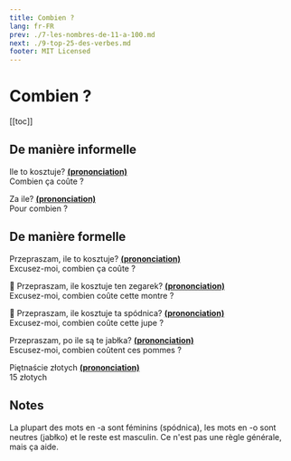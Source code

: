 ```yaml
---
title: Combien ?
lang: fr-FR
prev: ./7-les-nombres-de-11-a-100.md
next: ./9-top-25-des-verbes.md
footer: MIT Licensed
---
```


# Combien ?

[[toc]]

## De manière informelle

Ile to kosztuje? **[(prononciation)](https://voca.ro/16Xk4tsMj5iM)**  
Combien ça coûte ?

Za ile? **[(prononciation)](https://voca.ro/1nM8TTqkBvou)**  
Pour combien ?

## De manière formelle

Przepraszam, ile to kosztuje? **[(prononciation)](https://voca.ro/173BuDpK2b1H)**  
Excusez-moi, combien ça coûte ?

:man: Przepraszam, ile kosztuje ten zegarek? **[(prononciation)](https://voca.ro/16vC89kFNuhl)**  
Excusez-moi, combien coûte cette montre ?

:woman: Przepraszam, ile kosztuje ta spódnica? **[(prononciation)](https://voca.ro/1mtSm4I9cZ25)**  
Excusez-moi, combien coûte cette jupe ?

Przepraszam, po ile są te jabłka? **[(prononciation)](https://voca.ro/1jVP7THiHmjt)**  
Escusez-moi, combien coûtent ces pommes ?

Piętnaście złotych **[(prononciation)](https://voca.ro/1iyIj9sqZB7y)**  
15 złotych

## Notes

La plupart des mots en -a sont féminins (spódnica), les mots en -o sont neutres (jabłko) et le reste est masculin. Ce n'est pas une règle générale, mais ça aide.